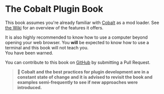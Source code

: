 # The Cobalt Plugin Book

This book assumes you're already familiar with [Cobalt](https://github.com/Raytwo/Cobalt) as a mod loader. See [the Wiki](https://github.com/Raytwo/Cobalt/wiki) for an overview of the features it offers.  

It is also highly recommended to know how to use a computer beyond opening your web browser. You **will** be expected to know how to use a terminal and this book will not teach you.  
You have been warned. 

You can contribute to this book on [GitHub](https://github.com/DivineDragonFanClub/plugin_hub/tree/master/doc) by submitting a Pull Request.

> **🚨 Cobalt and the best practices for plugin development are in a constant state of
> change and it is advised to revisit the book and examples semi-frequently to see if
> new approaches were introduced.**